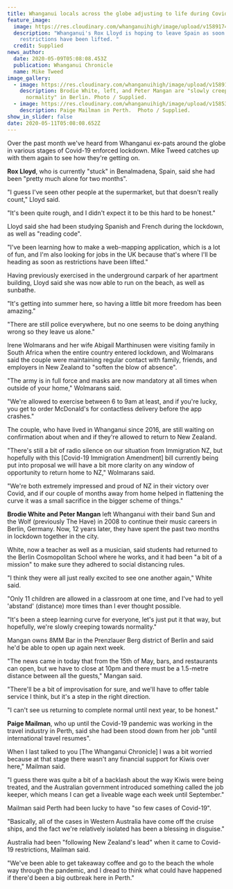 ```yaml
---
title: Whanganui locals across the globe adjusting to life during Covid-19
feature_image:
  image: https://res.cloudinary.com/whanganuihigh/image/upload/v1589174068/News/Rox_Lloyd._Chron_9.5.20.jpg
  description: "Whanganui's Rox Lloyd is hoping to leave Spain as soon as travel
    restrictions have been lifted. "
  credit: Supplied
news_author:
  date: 2020-05-09T05:08:08.453Z
  publication: Whanganui Chronicle
  name: Mike Tweed
image_gallery:
  - image: https://res.cloudinary.com/whanganuihigh/image/upload/v1589174039/News/Brodie_White_Peter_Mangan._Chron_9.5.20.jpg
    description: Brodie White, left, and Peter Mangan are "slowly creeping towards
      normality" in Berlin. Photo / Supplied.
  - image: https://res.cloudinary.com/whanganuihigh/image/upload/v1585349956/News/Paige_Mailman.Chron_28.3.20.jpg
    description: Paige Mailman in Perth.  Photo / Supplied.
show_in_slider: false
date: 2020-05-11T05:08:08.652Z
---
```

Over the past month we've heard from Whanganui ex-pats around the globe in various stages of Covid-19 enforced lockdown. Mike Tweed catches up with them again to see how they're getting on.

**Rox Lloyd**, who is currently "stuck" in Benalmadena, Spain, said she had been "pretty much alone for two months".

"I guess I've seen other people at the supermarket, but that doesn't really count," Lloyd said.

"It's been quite rough, and I didn't expect it to be this hard to be honest."

Lloyd said she had been studying Spanish and French during the lockdown, as well as "reading code".

"I've been learning how to make a web-mapping application, which is a lot of fun, and I'm also looking for jobs in the UK because that's where I'll be heading as soon as restrictions have been lifted."

Having previously exercised in the underground carpark of her apartment building, Lloyd said she was now able to run on the beach, as well as sunbathe.

"It's getting into summer here, so having a little bit more freedom has been amazing."

"There are still police everywhere, but no one seems to be doing anything wrong so they leave us alone."

Irene Wolmarans and her wife Abigail Marthinusen were visiting family in South Africa when the entire country entered lockdown, and Wolmarans said the couple were maintaining regular contact with family, friends, and employers in New Zealand to "soften the blow of absence".

"The army is in full force and masks are now mandatory at all times when outside of your home," Wolmarans said.

"We're allowed to exercise between 6 to 9am at least, and if you're lucky, you get to order McDonald's for contactless delivery before the app crashes."

The couple, who have lived in Whanganui since 2016, are still waiting on confirmation about when and if they're allowed to return to New Zealand.

"There's still a bit of radio silence on our situation from Immigration NZ, but hopefully with this [Covid-19 Immigration Amendment] bill currently being put into proposal we will have a bit more clarity on any window of opportunity to return home to NZ," Wolmarans said.

"We're both extremely impressed and proud of NZ in their victory over Covid, and if our couple of months away from home helped in flattening the curve it was a small sacrifice in the bigger scheme of things."

**Brodie White and Peter Mangan** left Whanganui with their band Sun and the Wolf (previously The Have) in 2008 to continue their music careers in Berlin, Germany. Now, 12 years later, they have spent the past two months in lockdown together in the city.

White, now a teacher as well as a musician, said students had returned to the Berlin Cosmopolitan School where he works, and it had been "a bit of a mission" to make sure they adhered to social distancing rules.

"I think they were all just really excited to see one another again," White said.

"Only 11 children are allowed in a classroom at one time, and I've had to yell 'abstand' (distance) more times than I ever thought possible.

"It's been a steep learning curve for everyone, let's just put it that way, but hopefully, we're slowly creeping towards normality."

Mangan owns 8MM Bar in the Prenzlauer Berg district of Berlin and said he'd be able to open up again next week.

"The news came in today that from the 15th of May, bars, and restaurants can open, but we have to close at 10pm and there must be a 1.5-metre distance between all the guests," Mangan said.

"There'll be a bit of improvisation for sure, and we'll have to offer table service I think, but it's a step in the right direction.

"I can't see us returning to complete normal until next year, to be honest."

**Paige Mailman**, who up until the Covid-19 pandemic was working in the travel industry in Perth, said she had been stood down from her job "until international travel resumes".

When I last talked to you [The Whanganui Chronicle] I was a bit worried because at that stage there wasn't any financial support for Kiwis over here," Mailman said.

"I guess there was quite a bit of a backlash about the way Kiwis were being treated, and the Australian government introduced something called the job keeper, which means I can get a liveable wage each week until September."

Mailman said Perth had been lucky to have "so few cases of Covid-19".

"Basically, all of the cases in Western Australia have come off the cruise ships, and the fact we're relatively isolated has been a blessing in disguise."

Australia had been "following New Zealand's lead" when it came to Covid-19 restrictions, Mailman said.

"We've been able to get takeaway coffee and go to the beach the whole way through the pandemic, and I dread to think what could have happened if there'd been a big outbreak here in Perth."


